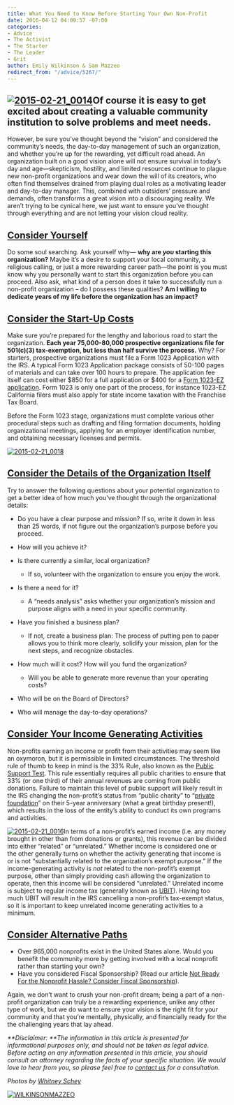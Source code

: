 ```yaml
---
title: What You Need to Know Before Starting Your Own Non-Profit
date: 2016-04-12 04:00:57 -07:00
categories:
- Advice
- The Activist
- The Starter
- The Leader
- Grit
author: Emily Wilkinson & Sam Mazzeo
redirect_from: "/advice/5267/"
---
```


## [![2015-02-21_0014](https://yellow-blog-images.imgix.net/2016/04/2015-02-21_0014.jpg)](https://yellow-blog-images.imgix.net/2016/04/2015-02-21_0014.jpg)Of course it is easy to get excited about creating a valuable community institution to solve problems and meet needs.

However, be sure you’ve thought beyond the “vision” and considered the community’s needs, the day-to-day management of such an organization, and whether you’re up for the rewarding, yet difficult road ahead. An organization built on a good vision alone will not ensure survival in today’s day and age—skepticism, hostility, and limited resources continue to plague new non-profit organizations and wear down the will of its creators, who often find themselves drained from playing dual roles as a motivating leader and day-to-day manager. This, combined with outsiders’ pressure and demands, often transforms a great vision into a discouraging reality. We aren’t trying to be cynical here, we just want to ensure you’ve thought through everything and are not letting your vision cloud reality.

## **<u>Consider Yourself</u>**

Do some soul searching. Ask yourself why— **why are _you_ starting this organization?** Maybe it’s a desire to support your local community, a religious calling, or just a more rewarding career path—the point is you must know why you personally want to start this organization before you can proceed. Also ask, what kind of a person does it take to successfully run a non-profit organization – do I possess these qualities? **Am I willing to dedicate years of my life before the organization has an impact?**

## **<u>Consider the Start-Up Costs</u>**

Make sure you’re prepared for the lengthy and laborious road to start the organization. **Each year 75,000-80,000 prospective organizations file for 501(c)(3) tax-exemption, but less than half survive the process.** Why? For starters, prospective organizations must file a Form 1023 Application with the IRS. A typical Form 1023 Application package consists of 50-100 pages of materials and can take over 100 hours to prepare. The application fee itself can cost either $850 for a full application or $400 for a [Form 1023-EZ application](http://wilkinsonmazzeo.com/learn-new-irs-form-1023-ez-designed-help/). Form 1023 is only one part of the process, for instance 1023-EZ California filers must also apply for state income taxation with the Franchise Tax Board.

Before the Form 1023 stage, organizations must complete various other procedural steps such as drafting and filing formation documents, holding organizational meetings, applying for an employer identification number, and obtaining necessary licenses and permits.

[![2015-02-21_0018](https://yellow-blog-images.imgix.net/2016/04/2015-02-21_0018.jpg)](https://yellow-blog-images.imgix.net/2016/04/2015-02-21_0018.jpg)

## **<u>Consider the Details of the Organization Itself</u>**

Try to answer the following questions about your potential organization to get a better idea of how much you’ve thought through the organizational details:

*   Do you have a clear purpose and mission? If so, write it down in less than 25 words, if not figure out the organization’s purpose before you proceed.
*   How will you achieve it?
*   Is there currently a similar, local organization?
    *   If so, volunteer with the organization to ensure you enjoy the work.

*   Is there a need for it?
    *   A “needs analysis” asks whether your organization’s mission and purpose aligns with a need in your specific community.

*   Have you finished a business plan?
    *   If not, create a business plan: The process of putting pen to paper allows you to think more clearly, solidify your mission, plan for the next steps, and recognize obstacles.

*   How much will it cost? How will you fund the organization?
    *   Will you be able to generate more revenue than your operating costs?

*   Who will be on the Board of Directors?
*   Who will manage the day-to-day operations?

## **<u>Consider Your Income Generating Activities</u>**

Non-profits earning an income or profit from their activities may seem like an oxymoron, but it is permissible in limited circumstances. The threshold rule of thumb to keep in mind is the 33% Rule, also known as the [Public Support Test](https://www.irs.gov/Charities-&-Non-Profits/Exempt-Organizations-Annual-Reporting-Requirements-Form-990,-Schedules-A-and-B:-Public-Charity-Support-Test). This rule essentially requires all public charities to ensure that 33% (or one third) of their annual revenues are coming from public donations. Failure to maintain this level of public support will likely result in the IRS changing the non-profit’s status from “public charity” to “[private foundation](http://wilkinsonmazzeo.com/differences-behind-various-non-profit-models/)” on their 5-year anniversary (what a great birthday present!), which results in the loss of the entity’s ability to conduct its own programs and activities.

[![2015-02-21_0016](https://yellow-blog-images.imgix.net/2016/04/2015-02-21_0016.jpg)](https://yellow-blog-images.imgix.net/2016/04/2015-02-21_0016.jpg)In terms of a non-profit’s earned income (i.e. any money brought in other than from donations or grants), this revenue can be divided into either “related” or “unrelated.” Whether income is considered one or the other generally turns on whether the activity generating that income is or is not “substantially related to the organization’s exempt purpose.” If the income-generating activity is _not_ related to the non-profit’s exempt purpose, other than simply providing cash allowing the organization to operate, then this income will be considered “unrelated.” Unrelated income is subject to regular income tax (generally known as [UBIT](https://www.irs.gov/Charities-&-Non-Profits/Unrelated-Business-Income-Tax)). Having too much UBIT will result in the IRS cancelling a non-profit’s tax-exempt status, so it is important to keep unrelated income generating activities to a minimum.

## **<u>Consider Alternative Paths</u>**

*   Over 965,000 nonprofits exist in the United States alone. Would you benefit the community more by getting involved with a local nonprofit rather than starting your own?
*   Have you considered Fiscal Sponsorship? (Read our article [Not Ready For the Nonprofit Hassle? Consider Fiscal Sponsorship](http://wilkinsonmazzeo.com/ready-non-profit-hassle-consider-fiscal-sponsorship/)).

Again, we don’t want to crush your non-profit dream; being a part of a non-profit organization can truly be a rewarding experience, unlike any other type of work, but we do want to ensure your vision is the right fit for your community and that you’re mentally, physically, and financially ready for the the challenging years that lay ahead.

_**Disclaimer: **The information in this article is presented for informational purposes only, and should not be taken as legal advice. Before acting on any information presented in this article, you should consult an attorney regarding the facts of your specific situation. We would love to hear from you, so please feel free to [contact us](http://wilkinsonmazzeo.com/) for a consultation._

_Photos by [Whitney Schey](http://whitneydarling.com/irenepark/)_

[![WILKINSONMAZZEO](https://yellow-blog-images.imgix.net/2016/02/WILKINSONMAZZEO.jpg)](http://wilkinsonmazzeo.com/)
